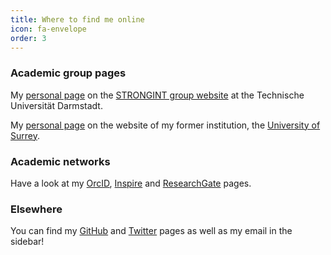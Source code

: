 ```yaml
---
title: Where to find me online
icon: fa-envelope
order: 3
---
```


### Academic group pages

My [personal page](https://theorie.ikp.physik.tu-darmstadt.de/strongint/people_arthuis.html)
on the [STRONGINT group website](https://www.strongint.eu/) at the Technische
Universität Darmstadt.

My [personal page](https://www.surrey.ac.uk/people/pierre-arthuis) on the
website of my former institution, the
[University of Surrey](https://www.surrey.ac.uk/department-physics).


### Academic networks

Have a look at my [OrcID](https://orcid.org/0000-0002-7073-9340),
[Inspire](https://inspirehep.net/author/profile/P.Arthuis.2) and
[ResearchGate](https://www.researchgate.net/profile/Pierre_Arthuis) pages.

### Elsewhere

You can find my [GitHub](https://github.com/parthuis) and
[Twitter](https://twitter.com/ArthuisPierre) pages as well as my email in the
sidebar!
